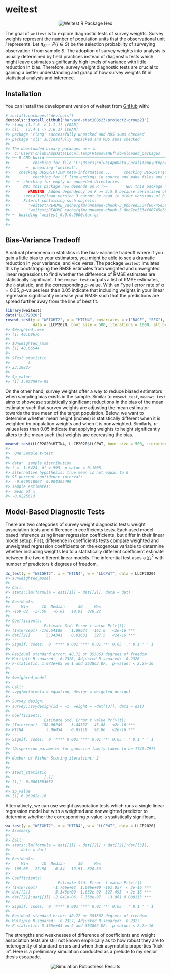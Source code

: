 
# weitest

<center>

![Weitest R Package Hex](img/weitest_hex.png)

</center>

The goal of `weitest` is to explore diagnostic tests of survey weights.
Survey weights represent the number of population units that the
observational unit $i$ represents. Let $\pi_{Si} = P(i \in S)$ be the
selection probability of surveying observation $i$ from sample $S$. The
adoption of survey weights into analysis is usually determined by field
practices instead of diagnostic tests which might leave estimates
significantly high levels of variance with little reduction in bias.
Therefore, survey weight diagnostic tests are crucial to gaining a
better understanding and grasp of how survey weights fit in statistical
analysis and inference.

## Installation

You can install the development version of weitest from
[GitHub](https://github.com/) with:

``` r
# install.packages("devtools")
devtools::install_github("harvard-stat108s23/project2-group21")
#> rlang (1.1.0 -> 1.1.1) [CRAN]
#> cli   (3.4.1 -> 3.6.1) [CRAN]
#> package 'rlang' successfully unpacked and MD5 sums checked
#> package 'cli' successfully unpacked and MD5 sums checked
#> 
#> The downloaded binary packages are in
#>  C:\Users\cnlub\AppData\Local\Temp\RtmpovzHEf\downloaded_packages
#> ── R CMD build ─────────────────────────────────────────────────────────────────
#>          checking for file 'C:\Users\cnlub\AppData\Local\Temp\RtmpovzHEf\remotes26407c0f712d\harvard-stat108s23-project2-group21-22a82772b5f88a77e560e54423b88b14fbad4749/DESCRIPTION' ...  ✔  checking for file 'C:\Users\cnlub\AppData\Local\Temp\RtmpovzHEf\remotes26407c0f712d\harvard-stat108s23-project2-group21-22a82772b5f88a77e560e54423b88b14fbad4749/DESCRIPTION'
#>       ─  preparing 'weitest':
#>    checking DESCRIPTION meta-information ...     checking DESCRIPTION meta-information ...   ✔  checking DESCRIPTION meta-information
#>       ─  checking for LF line-endings in source and make files and shell scripts
#>   ─  checking for empty or unneeded directories
#>      NB: this package now depends on R (>=        NB: this package now depends on R (>= 3.5.0)
#>        WARNING: Added dependency on R >= 3.5.0 because serialized objects in
#>      serialize/load version 3 cannot be read in older versions of R.
#>      File(s) containing such objects:
#>        'weitest/README_cache/gfm/unnamed-chunk-3_8bb7ee5534f60745e584fb9c651d928c.RData'
#>        'weitest/README_cache/gfm/unnamed-chunk-3_8bb7ee5534f60745e584fb9c651d928c.rdx'
#> ─  building 'weitest_0.0.0.9000.tar.gz'
#>      
#> 
```

## Bias-Variance Tradeoff

A natural phenomena in statistics is the bias-variance tradeoff where if
you gain a little bias to your estimators, you might be able to see a
dramatic reduction in your variance, and vice versa. The package
`weitest` imulates this by bootstrapping the RMSE estimates from
weighted and unweighted linear regressions to find whether the
difference of RMSE estimates are statistically significant. The
`rmsewt_test` outputs a list of RMSE estimates, the $t$-statistic, and
the corresponding $p$-value. With an Type I error rate of
$\alpha = 0.05$, $p$-values less than 0.05 indicate that including
weights in your linear regression significantly increase your RMSE such
that the predictions are spread further away from the line of best fit.

``` r
library(weitest)
data("LLCP2020")
rmsewt_test(y = "WEIGHT2", x = "HTIN4", covariates = c("RACE", "SEX"), weights = "LLCPWT",
            data = LLCP2020, boot_size = 500, iterations = 1000, alt_hypo = "two.sided")
#> $Weighted_rmse
#> [1] 40.68676
#> 
#> $Unweighted_rmse
#> [1] 40.66544
#> 
#> $Test_statistic
#>        t 
#> 23.18827 
#> 
#> $p_value
#> [1] 1.627597e-95
```

On the other hand, survey weights offer a way to reduce biased
estimators when sampling bias exists in the sample. Similar to
`rmsewt_test`, `meanwt_test` aims to showcase statistically significant
reductions in the bias of the mean estimator such that survey weights
are adjusting the mean estimator towards the true mean of the target
population. Below, we want to determine whether mean height (inches) is
statistically different when it is weighted by population weights and
when it is nonweighted. Similarly, $p$-values less than 0.05 indicate
that applying weights to height significantly alters to the mean such
that weights are decreasing the bias.

``` r
meanwt_test(LLCP2020$HTIN4, LLCP2020$LLCPWT, boot_size = 500, iterations = 1000, alt_hypo = "two.sided")
#> 
#>  One Sample t-test
#> 
#> data:  sample_distribution
#> t = -1.6424, df = 999, p-value = 0.1008
#> alternative hypothesis: true mean is not equal to 0
#> 95 percent confidence interval:
#>  -0.049518097  0.004395499
#> sample estimates:
#>  mean of x 
#> -0.0225613
```

## Model-Based Diagnostic Tests

There are two categories of survey weight diagnostic tests: weight
association tests and difference in coefficients tests. Each used
model-based inference using linear regression coefficients, but differ
in their linear model setup. First, difference in coefficients tests
compare weighted and unweighted regression coefficients on the exogenous
variable to determine whether including weights led to a statistically
different coefficient estimate between the two different linear models.
The inferential test uses a $\chi_k^2$ with number of predictors $k$
degrees of freedom.

``` r
dc_test(y = "WEIGHT2", x = "HTIN4", w = "LLCPWT", data = LLCP2020)
#> $unweighted_model
#> 
#> Call:
#> stats::lm(formula = dat[[1]] ~ dat[[2]], data = dat)
#> 
#> Residuals:
#>     Min      1Q  Median      3Q     Max 
#> -169.02  -27.50   -6.81   19.91  828.22 
#> 
#> Coefficients:
#>               Estimate Std. Error t value Pr(>|t|)    
#> (Intercept) -176.54189    1.09624  -161.0   <2e-16 ***
#> dat[[2]]       5.34341    0.01631   327.5   <2e-16 ***
#> ---
#> Signif. codes:  0 '***' 0.001 '**' 0.01 '*' 0.05 '.' 0.1 ' ' 1
#> 
#> Residual standard error: 40.72 on 353863 degrees of freedom
#> Multiple R-squared:  0.2326, Adjusted R-squared:  0.2326 
#> F-statistic: 1.073e+05 on 1 and 353863 DF,  p-value: < 2.2e-16
#> 
#> 
#> $weighted_model
#> 
#> Call:
#> svyglm(formula = equation, design = weighted_design)
#> 
#> Survey design:
#> survey::svydesign(id = ~1, weight = ~dat[[3]], data = dat)
#> 
#> Coefficients:
#>               Estimate Std. Error t value Pr(>|t|)    
#> (Intercept) -158.06245    3.44537  -45.88   <2e-16 ***
#> HTIN4          5.06054    0.05119   98.86   <2e-16 ***
#> ---
#> Signif. codes:  0 '***' 0.001 '**' 0.01 '*' 0.05 '.' 0.1 ' ' 1
#> 
#> (Dispersion parameter for gaussian family taken to be 1740.797)
#> 
#> Number of Fisher Scoring iterations: 2
#> 
#> 
#> $test_statistic
#>               [,1]
#> [1,] -0.0001883652
#> 
#> $p_value
#> [1] 6.96982e-16
```

Alternatively, we can use weight association tests which runs a single
linear regression model but with a weighted and nonweighted predictor to
determine whether the corresponding $p$-value is statistically
significant.

``` r
wa_test(y = "WEIGHT2", x = "HTIN4", w = "LLCPWT", data = LLCP2020)
#> $summary
#> 
#> Call:
#> stats::lm(formula = dat[[1]] ~ dat[[2]] + dat[[2]]:dat[[3]], 
#>     data = dat)
#> 
#> Residuals:
#>     Min      1Q  Median      3Q     Max 
#> -169.05  -27.50   -6.84   19.91  828.33 
#> 
#> Coefficients:
#>                     Estimate Std. Error  t value Pr(>|t|)    
#> (Intercept)       -1.766e+02  1.096e+00 -161.057  < 2e-16 ***
#> dat[[2]]           5.345e+00  1.632e-02  327.493  < 2e-16 ***
#> dat[[2]]:dat[[3]] -2.841e-06  7.358e-07   -3.861 0.000113 ***
#> ---
#> Signif. codes:  0 '***' 0.001 '**' 0.01 '*' 0.05 '.' 0.1 ' ' 1
#> 
#> Residual standard error: 40.72 on 353862 degrees of freedom
#> Multiple R-squared:  0.2327, Adjusted R-squared:  0.2327 
#> F-statistic: 5.365e+04 on 2 and 353862 DF,  p-value: < 2.2e-16
```

The strengths and weaknesses of difference of coefficients and weight
association tests are still not known empirically as to how robust they
are to heterogenity of standard errors and when their asymptotic
properties “kick-in”. Here is a preliminary simulation conducted as a
prelude to my senior thesis escapade.

<center>

![Simulation Robustness Results](img/test_results.png)

</center>
